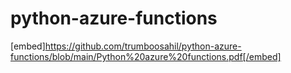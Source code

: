 # python-azure-functions
[embed]https://github.com/trumboosahil/python-azure-functions/blob/main/Python%20azure%20functions.pdf[/embed]
